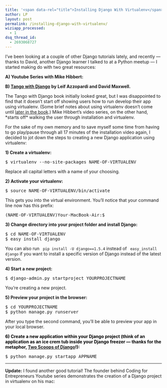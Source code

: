 ```yaml
---
title: '<span data-rel="title">Installing Django With Virtualenv</span>'
author: LP
layout: post
permalink: /installing-django-with-virtualenv/
wiziapp_processed:
  - 1
dsq_thread_id:
  - 2693068727
---
```


<p>
  I&#8217;ve been looking at a couple of other Django tutorials lately, and recently &#8212; thanks to David, another Django learner I talked to at a Python meetup &#8212; I started making do with two great resources:
</p>

<p>
  <strong>A) Youtube Series with Mike Hibbert:</strong>
</p>

<p>
</p>

<p>
  <strong>B) <a href="http://www.tangowithdjango.com/book/index.html" target="_blank">Tango with Django</a> by Leif Azzopardi and David Maxwell.</strong>
</p>

<p>
  The Tango with Django book initially looked great, but I was disappointed to find that it doesn&#8217;t start off showing users how to run develop their app using virtualenv. (Some brief notes about using virtualenv doesn&#8217;t come until <a href="http://www.tangowithdjango.com/book/chapters/deploy.html#creating-a-virtual-environment" target="_blank">later in the book</a>.) Mike Hibbert&#8217;s video series, on the other hand, *starts off* walking the user through installation and virtualenv.
</p>

<p>
  For the sake of my own memory and to save myself some time from having to go play/pause through all 17 minutes of the installation video again, I decided to jot down the steps to creating a new Django application using virtualenv:
</p>

<p>
  <strong>1) Create a virtualenv:<br /> </strong>
</p>

<pre class="prettyprint">$ virtualenv --no-site-packages NAME-OF-VIRTUALENV</pre>

<p>
  Replace all capital letters with a name of your choosing.
</p>

<p>
  <strong>2) Activate your virtualenv:</strong>
</p>

<pre class="prettyprint">$ source NAME-OF-VIRTUALENV&#47;bin&#47;activate</pre>

<p>
  This gets you into the virtual environment. You&#8217;ll notice that your command line now has this prefix:
</p>

<pre class="prettyprint">(NAME-OF-VIRTUALENV)Your-MacBook-Air:$</pre>

<p>
  <strong>3) Change directory into your project folder and install Django:</strong>
</p>

<pre class="prettyprint">$ cd NAME-OF-VIRTUALENV
$ easy_install django</pre>

<p>
  You can also run <code> pip install -U django==1.5.4</code> instead of <code> easy_install django</code> if you want to install a specific version of Django instead of the latest version.
</p>

<p>
  <strong>4) Start a new project:</strong>
</p>

<pre class="prettyprint">$ django-admin.py startproject YOURPROJECTNAME</pre>

<p>
  You&#8217;re creating a new project.
</p>

<p>
  <strong>5) Preview your project in the browser:</strong>
</p>

<pre class="prettyprint">$ cd YOURPROJECTNAME
$ python manage.py runserver</pre>

<p>
  After you type the second command, you&#8217;ll be able to preview your app in your local browser.
</p>

<p>
  <span style="color: #000000;"><b>6) Create a new application within your Django project (think of an application as an ice crem tub inside your Django freezer &#8212; thanks for the metaphor, <a href="http://pydanny.com/announcing-two-scoops-of-django-1.6.html" target="_blank">Two Scoops of Django</a>!):</b></span>
</p>

<pre class="prettyprint">$ python manage.py startapp APPNAME</pre>

<hr />

<strong>Update:</strong> I found another good tutorial! The founder behind Coding for Entrepreneurs Youtube series demonstrates the creation of a Django project in virtualenv on his mac:</p> 

<p>
</p>